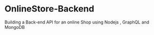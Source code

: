 # OnlineStore-Backend

Building a Back-end API for an online Shop using Nodejs , GraphQL and MongoDB

